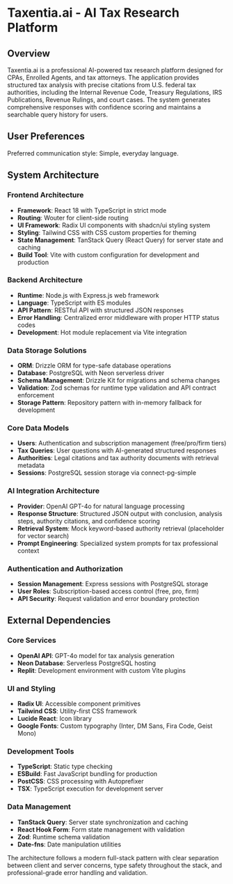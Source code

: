 # Taxentia.ai - AI Tax Research Platform

## Overview

Taxentia.ai is a professional AI-powered tax research platform designed for CPAs, Enrolled Agents, and tax attorneys. The application provides structured tax analysis with precise citations from U.S. federal tax authorities, including the Internal Revenue Code, Treasury Regulations, IRS Publications, Revenue Rulings, and court cases. The system generates comprehensive responses with confidence scoring and maintains a searchable query history for users.

## User Preferences

Preferred communication style: Simple, everyday language.

## System Architecture

### Frontend Architecture
- **Framework**: React 18 with TypeScript in strict mode
- **Routing**: Wouter for client-side routing
- **UI Framework**: Radix UI components with shadcn/ui styling system
- **Styling**: Tailwind CSS with CSS custom properties for theming
- **State Management**: TanStack Query (React Query) for server state and caching
- **Build Tool**: Vite with custom configuration for development and production

### Backend Architecture
- **Runtime**: Node.js with Express.js web framework
- **Language**: TypeScript with ES modules
- **API Pattern**: RESTful API with structured JSON responses
- **Error Handling**: Centralized error middleware with proper HTTP status codes
- **Development**: Hot module replacement via Vite integration

### Data Storage Solutions
- **ORM**: Drizzle ORM for type-safe database operations
- **Database**: PostgreSQL with Neon serverless driver
- **Schema Management**: Drizzle Kit for migrations and schema changes
- **Validation**: Zod schemas for runtime type validation and API contract enforcement
- **Storage Pattern**: Repository pattern with in-memory fallback for development

### Core Data Models
- **Users**: Authentication and subscription management (free/pro/firm tiers)
- **Tax Queries**: User questions with AI-generated structured responses
- **Authorities**: Legal citations and tax authority documents with retrieval metadata
- **Sessions**: PostgreSQL session storage via connect-pg-simple

### AI Integration Architecture
- **Provider**: OpenAI GPT-4o for natural language processing
- **Response Structure**: Structured JSON output with conclusion, analysis steps, authority citations, and confidence scoring
- **Retrieval System**: Mock keyword-based authority retrieval (placeholder for vector search)
- **Prompt Engineering**: Specialized system prompts for tax professional context

### Authentication and Authorization
- **Session Management**: Express sessions with PostgreSQL storage
- **User Roles**: Subscription-based access control (free, pro, firm)
- **API Security**: Request validation and error boundary protection

## External Dependencies

### Core Services
- **OpenAI API**: GPT-4o model for tax analysis generation
- **Neon Database**: Serverless PostgreSQL hosting
- **Replit**: Development environment with custom Vite plugins

### UI and Styling
- **Radix UI**: Accessible component primitives
- **Tailwind CSS**: Utility-first CSS framework
- **Lucide React**: Icon library
- **Google Fonts**: Custom typography (Inter, DM Sans, Fira Code, Geist Mono)

### Development Tools
- **TypeScript**: Static type checking
- **ESBuild**: Fast JavaScript bundling for production
- **PostCSS**: CSS processing with Autoprefixer
- **TSX**: TypeScript execution for development server

### Data Management
- **TanStack Query**: Server state synchronization and caching
- **React Hook Form**: Form state management with validation
- **Zod**: Runtime schema validation
- **Date-fns**: Date manipulation utilities

The architecture follows a modern full-stack pattern with clear separation between client and server concerns, type safety throughout the stack, and professional-grade error handling and validation.